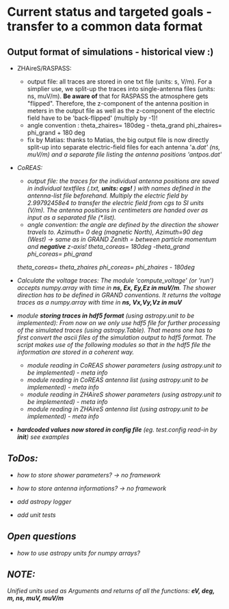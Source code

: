 
# Current status and targeted goals - transfer to a common data format

## Output format of simulations - historical view :)

* ZHAireS/RASPASS: 
    - output file: all traces are stored in one txt file (units: s, V/m). For a simplier use, we split-up the traces into single-antenna files (units: ns, muV/m).
    **Be aware of** that for RASPASS the atmosphere gets "flipped". Therefore, the z-component of the antenna position in meters in the output file as well as the z-component of the electric field have to be 'back-flipped' (multiply by -1)!
    - angle convention :
    theta_zhaires= 180deg - theta_grand
    phi_zhaires= phi_grand + 180 deg
    - fix by Matias: thanks to Matias, the big output file is now directly split-up into separate electric-field files for each antenna 'a<i>.dat' (ns, muV/m) and a separate file listing the antenna positions 'antpos.dat'
    
* CoREAS:
    - output file: the traces for the individual antenna positions are saved in individual textfiles (<name><i>.txt, **units: cgs!** ) with names defined in the antenna-list file beforehand. Multiply the electric field by 2.99792458e4 to transfer the electric field from cgs to SI units (V/m).  The antenna positions in centimeters are handed over as input as a separated file (*.list). 
    - angle convention: the angle are defined by the direction the shower travels to. 
    Azimuth= 0 deg (magnetic North), Azimuth=90 deg (West) -> same as in GRAND
    Zenith = between particle momentum and **negative** z-axis!
    theta_coreas= 180deg -theta_grand
    phi_coreas= phi_grand
    
    theta_coreas= theta_zhaires
    phi_coreas= phi_zhaires - 180deg

* Calculate the voltage traces:
    The module 'compute_voltage' (or 'run') accepts numpy.array with time in **ns, Ex, Ey,Ez in muV/m**. The shower direction has to be defined in GRAND conventions.
    It returns  the voltage traces as a numpy.array with time in **ns, Vx,Vy,Vz in muV**

* module **storing traces in hdf5 format** (using astropy.unit to be implemented):
    From now on we only use hdf5 file for further processing of the simulated traces (using astropy.Table). That means one has to first convert the ascii files of the simulation output to hdf5 format. The script makes use of the following modules so that in the hdf5 file the information are stored in a coherent way. 
    * module reading in CoREAS shower parameters (using astropy.unit to be implemented) - meta info
    * module reading in CoREAS antenna list (using astropy.unit to be implemented)  - meta info
    * module reading in ZHAireS shower parameters (using astropy.unit to be implemented)  - meta info
    * module reading in ZHAireS antenna list (using astropy.unit to be implemented)  - meta info
    
* **hardcoded values now stored in config file** (eg. test.config read-in by __init__)
    see examples

    
## ToDos:
* how to store shower parameters? -> no framework
* how to store antenna informations? -> no framework

* add astropy logger
* add unit tests

## Open questions
* how to use astropy units for numpy arrays?


## NOTE:
Unified units used as Arguments and returns of all the functions: **eV, deg, m, ns, muV, muV/m**



